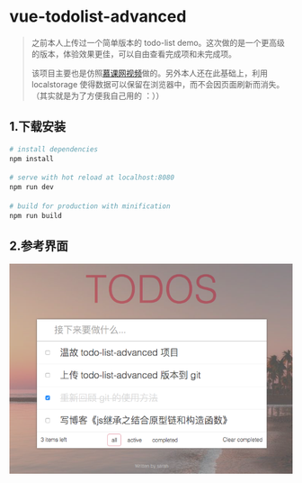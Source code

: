 # vue-todolist-advanced

>之前本人上传过一个简单版本的 todo-list demo。这次做的是一个更高级的版本，体验效果更佳，可以自由查看完成项和未完成项。
>
> 该项目主要也是仿照[慕课网视频](https://www.imooc.com/video/16408)做的。另外本人还在此基础上，利用 localstorage 使得数据可以保留在浏览器中，而不会因页面刷新而消失。（其实就是为了方便我自己用的 ：））

## 1.下载安装

``` bash
# install dependencies
npm install

# serve with hot reload at localhost:8080
npm run dev

# build for production with minification
npm run build
```

## 2.参考界面
![todolist界面](/img.png)
